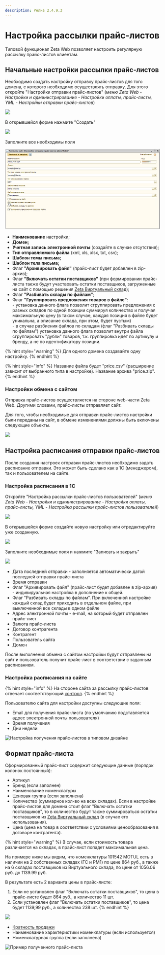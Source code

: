```yaml
---
description: Релиз 2.4.9.3
---
```


# Настройка рассылки прайс-листов

Типовой функционал Zeta Web позволяет настроить регулярную рассылку прайс-листов клиентам.

## Начальные настройки рассылки прайс-листов

Необходимо создать настройку отправку прайс-листов для того домена, с которого необходимо осуществлять отправку. Для этого откройте "Настройки отправки прайс-листов" (_меню Zeta Web - Настройки и администрирование - Настройки оплаты, прайс-листы, YML - Настройки отправки прайс-листов_)

![](<../.gitbook/assets/image (302).png>)

В открывшейся форме нажмите "Создать"

![](<../.gitbook/assets/image (428).png>)

Заполните все необходимы поля

![](<../.gitbook/assets/заменить зетавеб скрин.png>)

* **Наименование** настройки;
* **Домен;**
* **Учетная запись электронной почты** (создайте в случае отсутствия);
* **Тип отправляемого файла** (xml, xls, xlsx, txt, csv);
* **Шаблон темы письма;**
* **Шаблон тела письма;**
* Флаг **"Архивировать файл"** (прайс-лист будет добавлен в zip-архив);
* Флаг **"Включать остатки поставщиков"** (при формировании прайс-листа также будут участвовать остатки поставщиков, загруженные на сайт с помощью решения [Zeta Виртуальный склад](https://www.zetasoft.ru/products-zeta-vs/));
* Флаг **"Разбивать склады по файлам"**;
* Флаг **"Группировать предложения товаров в файле"**:\
  \- установка данного флага позволит сгруппировать предложения с разных складов по одной позиции суммируя количество и получая максимальную цену (в таком случае, каждая позиция в файле будет уникальна, а описание склада, при этом, будет пустым)\
  \- в случае разбиения файлов по складам (флаг "Разбивать склады по файлам") установка данного флага позволит внутри файла сгруппировать "дубли" товаров, т.к. группировка идет по артикулу и бренду, а не по идентификатору позиции.

{% hint style="warning" %}
Для одного домена создавайте одну настройку.
{% endhint %}

{% hint style="info" %}
Название файла будет "price.csv" (расширение зависит от выбранного типа в настройке). Название архива "price.zip".
{% endhint %}

### Настройки обмена с сайтом

Отправка прайс-листов осуществляется на стороне web-части Zeta Web. Другими словами, прайс-листы отправляет сайт.

Для того, чтобы необходимые для отправки прайс-листов настройки были переданы на сайт, в обмене изменениями должны быть включены следующие объекты.

![](<../.gitbook/assets/image (111).png>)

## Настройка расписания отправки прайс-листов

После создания настроек отправки прайс-листов необходимо задать расписание отправки. Это может быть сделано как в 1С (менеджером), так и пользователем на сайте.

### Настройка расписания в 1С

Откройте "Настройка рассылки прайс-листов пользователей" (_меню Zeta Web - Настройки и администрирование - Настройки оплаты, прайс-листы, YML - Настройка рассылки прайс-листов пользователей_)

![](<../.gitbook/assets/image (286).png>)

В открывшейся форме создайте новую настройку или отредактируйте уже созданную.

![](<../.gitbook/assets/image (149).png>)

Заполните необходимые поля и нажмите "Записать и закрыть"

![](<../.gitbook/assets/image (303).png>)

* Дата последней отправки - заполняется автоматически датой последней отправки прайс-листа
* Время отправки
* Флаг "Архивировать файл" (прайс-лист будет добавлен в zip-архив) - индивидуальная настройка в дополнение к общей.
* Флаг "Разбивать склады по файлам". При включенной настройке каждый склад будет приходить в отдельном файле, при выключенной все склады в одном файле
* Адрес электронной почты - e-mail, на который будет отправлен прайс-лист
* Валюта прайс-листа
* Договор контрагента
* Контрагент
* Пользователь сайта
* Домен

После выполнения обмена с сайтом настройки будут отправлены на сайт и пользователь получит прайс-лист в соответствии с заданным расписанием.

### Настройка расписания на сайте

{% hint style="info" %}
На стороне сайта за рассылку прайс-листов отвечает соответствующий [контрол](broken-reference).
{% endhint %}

Пользователю сайта для настройки доступны следующие поля:

* Email для получения прайс-листа (по умолчанию подставляется адрес электронной почты пользователя)
* Время получения
* Дни недели

![Настройка получения прайс-листов в типовом дизайне](<../.gitbook/assets/image (284).png>)

## Формат прайс-листа

Сформированный прайс-лист содержит следующие данные (порядок колонок постоянный):

* Артикул
* Бренд (если заполнен)
* Наименование номенклатуры
* Ценовая группа (если заполнена)
* Количество (суммарное кол-во на всех складах). Если в настройке прайс-листов для домена стоит флаг "Включать остатки поставщиков", то в количество будут также суммироваться остатки поставщиков из [Zeta Виртуальный склад](https://www.zetasoft.ru/products-zeta-vs/) (в случае его использования).
* Цена (цена на товар в соответствии с условиями ценообразования в договоре контрагента).

{% hint style="warning" %}
В случае, если стоимость товара различается на складах, в прайс-лист попадет максимальная цена.

На примере ниже мы видим, что номенклатуры 101542 MOTUL есть в наличии на 2 собственных складах (ГС и РМ1) по цене 864 руб., а также на 6 складах поставщиков из Виртуального склада, по цене от 1056.06 руб. до 1139.99 руб.

В результате есть 2 варианта цены в прайс-листе:

1. Если не установлен флаг "Включать остатки поставщиков", то цена в прайс-листе будет 864 руб., а количество 11 шт.
2. Если установлен флаг "Включать остатки поставщиков", то цена будет 1139,99 руб., а количество 238 шт.
{% endhint %}

![](<../.gitbook/assets/image (258).png>)



* [Кратность продажи](upravlenie-nomenklaturoi/kratnost-prodazhi.md)
* Наименование характеристики номенклатуры (если используется)
* Номенклатурная группа (если заполнена)

![Пример полученного прайс-листа](<../.gitbook/assets/image (468).png>)
